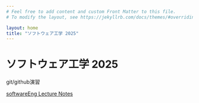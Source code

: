```yaml
---
# Feel free to add content and custom Front Matter to this file.
# To modify the layout, see https://jekyllrb.com/docs/themes/#overriding-theme-defaults

layout: home
title: "ソフトウェア工学 2025"
---
```


# ソフトウェア工学 2025

git/github演習

[softwareEng Lecture Notes](/softwareEng2025.md)

